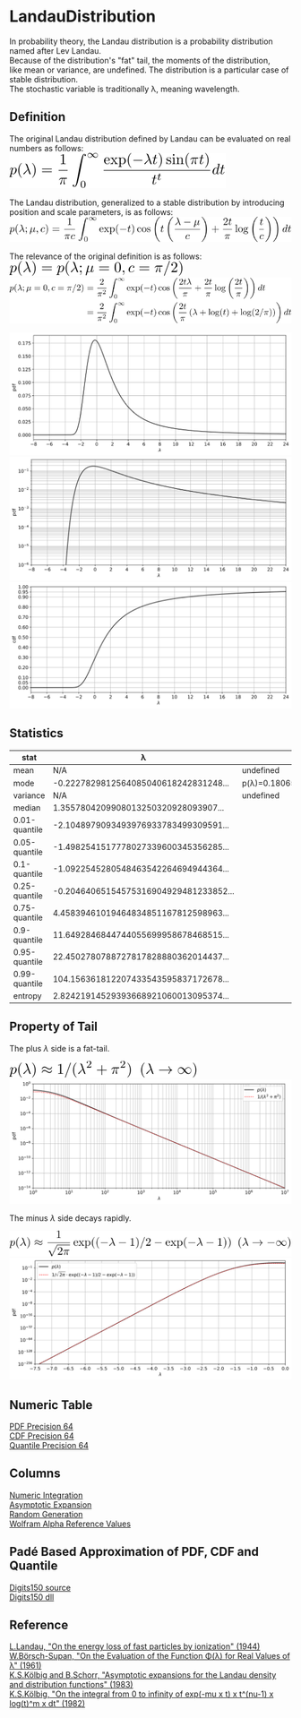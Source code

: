 # LandauDistribution

In probability theory, the Landau distribution is a probability distribution named after Lev Landau.  
Because of the distribution's "fat" tail, the moments of the distribution,  
like mean or variance, are undefined. The distribution is a particular case of stable distribution.  
The stochastic variable is traditionally &lambda;, meaning wavelength. 

## Definition

The original Landau distribution defined by Landau can be evaluated on real numbers as follows:  
![define origin](figures/define_origin.svg)

The Landau distribution, generalized to a stable distribution by introducing position and scale parameters, is as follows:  
![define stabledist](figures/define_stabledist_generalized.svg)

The relevance of the original definition is as follows:  
![define relevance](figures/define_relevance.svg)  
![define relevance 2](figures/define_relevance_2.svg)

![pdf](figures/pdf.svg)  
![logpdf](figures/logpdf.svg)  
![cdf](figures/cdf.svg)  

## Statistics

|stat|&lambda;|note|
|----|----|----|
|mean|N/A|undefined|
|mode|-0.2227829812564085040618242831248...|p(&lambda;)=0.1806556338205509427830338852686|
|variance|N/A|undefined|
|median|        1.3557804209908013250320928093907...||
|0.01-quantile|-2.1048979093493976933783499309591...||
|0.05-quantile|-1.4982541517778027339600345356285...||
|0.1-quantile |-1.0922545280548463542264694944364...||
|0.25-quantile|-0.20464065154575316904929481233852...||
|0.75-quantile| 4.45839461019464834851167812598963...||
|0.9-quantile | 11.6492846844744055699958678468515...||
|0.95-quantile| 22.4502780788727817828880362014437...||
|0.99-quantile| 104.156361812207433543595837172678...||
|entropy      | 2.82421914529393668921060013095374...||

## Property of Tail

The plus *&lambda;* side is a fat-tail.

![tail largex](figures/tail_largex.svg)  
![tail largex approx](figures/tail_largex_approx.svg)

The minus *&lambda;* side decays rapidly.

![tail lessx](figures/tail_lessx.svg)  
![tail lessx approx](figures/tail_lessx_approx.svg)

## Numeric Table
[PDF Precision 64](results/pdf_precision64.csv)  
[CDF Precision 64](results/cdf_precision64.csv)  
[Quantile Precision 64](results/quantile_precision64.csv)  

## Columns
[Numeric Integration](NumericIntegration)  
[Asymptotic Expansion](AsymptoticExpansion)  
[Random Generation](RandomGeneration)  
[Wolfram Alpha Reference Values](WolframAlphaReference)  

## Padé Based Approximation of PDF, CDF and Quantile
[Digits150 source](LandauPadeApprox)  
[Digits150 dll](https://github.com/tk-yoshimura/LandauDistribution/releases)  

## Reference
[L.Landau, "On the energy loss of fast particles by ionization" (1944)](https://www.semanticscholar.org/paper/On-the-energy-loss-of-fast-particles-by-ionization-Landau/037099731178b3aeebca36a054852e4c4866a1c3)  
[W.Börsch-Supan, "On the Evaluation of the Function &Phi;(&lambda;) for Real Values of &lambda;" (1961)](https://nvlpubs.nist.gov/nistpubs/jres/65B/jresv65Bn4p245_A1b.pdf)  
[K.S.Kölbig and B.Schorr, "Asymptotic expansions for the Landau density and distribution functions" (1983)](https://www.sciencedirect.com/science/article/abs/pii/0010465584900651)  
[K.S.Kölbig, "On the integral from 0 to infinity of exp(-mu x t) x t^(nu-1) x log(t)^m x dt" (1982)](https://inspirehep.net/literature/178407)
